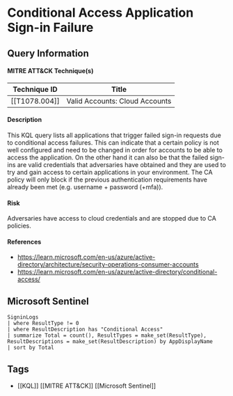 # Conditional Access Application Sign-in Failure
## Query Information

#### MITRE ATT&CK Technique(s)

| Technique ID  | Title                          |
| ------------- | ------------------------------ |
| [[T1078.004]] | Valid Accounts: Cloud Accounts |
#### Description
This KQL query lists all applications that trigger failed sign-in requests due to conditional access failures. This can indicate that a certain policy is not well configured and need to be changed in order for accounts to be able to access the application. On the other hand it can also be that the failed sign-ins are valid credentials that adversaries have obtained and they are used to try and gain access to certain applications in your environment. The CA policy will only block if the previous authentication requirements have already been met (e.g. username + password (+mfa)).
#### Risk
Adversaries have access to cloud credentials and are stopped due to CA policies.
#### References
- https://learn.microsoft.com/en-us/azure/active-directory/architecture/security-operations-consumer-accounts
- https://learn.microsoft.com/en-us/azure/active-directory/conditional-access/
## Microsoft Sentinel
```kusto
SigninLogs
| where ResultType != 0
| where ResultDescription has "Conditional Access"
| summarize Total = count(), ResultTypes = make_set(ResultType), ResultDescriptions = make_set(ResultDescription) by AppDisplayName
| sort by Total
```
## Tags
- [[KQL]] [[MITRE ATT&CK]] [[Microsoft Sentinel]]